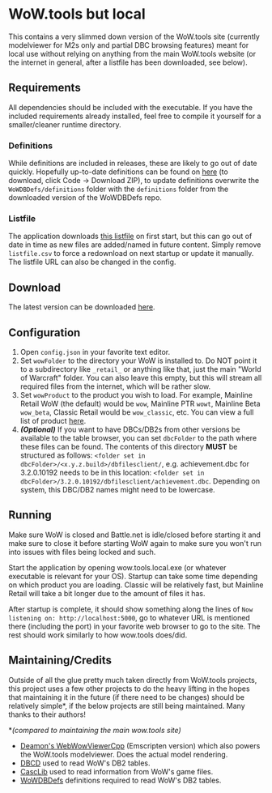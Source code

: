 # WoW.tools but local
This contains a very slimmed down version of the WoW.tools site (currently modelviewer for M2s only and partial DBC browsing features) meant for local use without relying on anything from the main WoW.tools website (or the internet in general, after a listfile has been downloaded, see below).

## Requirements
All dependencies should be included with the executable. If you have the included requirements already installed, feel free to compile it yourself for a smaller/cleaner runtime directory.

### Definitions
While definitions are included in releases, these are likely to go out of date quickly. Hopefully up-to-date definitions can be found on [here](https://github.com/wowdev/WoWDBDefs) (to download, click Code -> Download ZIP), to update definitions overwrite the `WoWDBDefs/definitions` folder with the `definitions` folder from the downloaded version of the WoWDBDefs repo.

### Listfile
The application downloads [this listfile](https://github.com/wowdev/wow-listfile/blob/master/community-listfile.csv) on first start, but this can go out of date in time as new files are added/named in future content. Simply remove `listfile.csv` to force a redownload on next startup or update it manually. The listfile URL can also be changed in the config.

## Download 
The latest version can be downloaded [here](https://github.com/Marlamin/wow.tools.local/releases).

## Configuration
1. Open `config.json` in your favorite text editor.
2. Set `wowFolder` to the directory your WoW is installed to. Do NOT point it to a subdirectory like `_retail_` or anything like that, just the main "World of Warcraft" folder. You can also leave this empty, but this will stream all required files from the internet, which will be rather slow.
3. Set `wowProduct` to the product you wish to load. For example, Mainline Retail WoW (the default) would be `wow`, Mainline PTR `wowt`, Mainline Beta `wow_beta`, Classic Retail would be `wow_classic`, etc. You can view a full list of product [here](https://wowdev.wiki/TACT#Products).  
4. _**(Optional)**_ If you want to have DBCs/DB2s from other versions be available to the table browser, you can set `dbcFolder` to the path where these files can be found. The contents of this directory **MUST** be structured as follows: `<folder set in dbcFolder>/<x.y.z.build>/dbfilesclient/`, e.g. achievement.dbc for 3.2.0.10192 needs to be in this location: `<folder set in dbcFolder>/3.2.0.10192/dbfilesclient/achievement.dbc`. Depending on system, this DBC/DB2 names might need to be lowercase.

## Running
Make sure WoW is closed and Battle.net is idle/closed before starting it and make sure to close it before starting WoW again to make sure you won't run into issues with files being locked and such.

Start the application by opening wow.tools.local.exe (or whatever executable is relevant for your OS). Startup can take some time depending on which product you are loading. Classic will be relatively fast, but Mainline Retail will take a bit longer due to the amount of files it has.  

After startup is complete, it should show something along the lines of `Now listening on: http://localhost:5000`, go to whatever URL is mentioned there (including the port) in your favorite web browser to go to the site. The rest should work similarly to how wow.tools does/did.

## Maintaining/Credits
Outside of all the glue pretty much taken directly from WoW.tools projects, this project uses a few other projects to do the heavy lifting in the hopes that maintaining it in the future (if there need to be changes) should be relatively simple*, if the below projects are still being maintained. Many thanks to their authors!

**(compared to maintaining the main wow.tools site)*

- [Deamon's WebWowViewerCpp](https://github.com/Deamon87/WebWowViewerCpp) (Emscripten version) which also powers the WoW.tools modelviewer. Does the actual model rendering.
- [DBCD](https://github.com/wowdev/DBCD) used to read WoW's DB2 tables.
- [CascLib](https://github.com/WoW-Tools/CascLib) used to read information from WoW's game files.
- [WoWDBDefs](https://github.com/wowdev/WoWDBDefs) definitions required to read WoW's DB2 tables.

